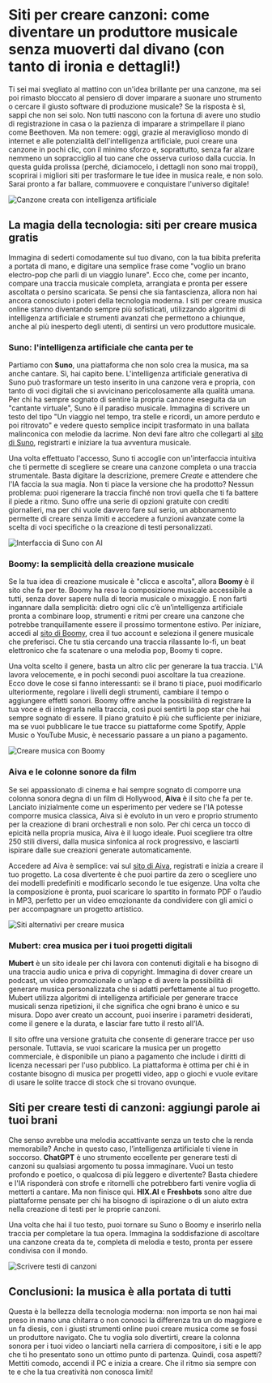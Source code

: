# Siti per creare canzoni: come diventare un produttore musicale senza muoverti dal divano (con tanto di ironia e dettagli!)

Ti sei mai svegliato al mattino con un'idea brillante per una canzone, ma sei poi rimasto bloccato al pensiero di dover imparare a suonare uno strumento o cercare il giusto software di produzione musicale? Se la risposta è sì, sappi che non sei solo. Non tutti nascono con la fortuna di avere uno studio di registrazione in casa o la pazienza di imparare a strimpellare il piano come Beethoven. Ma non temere: oggi, grazie al meraviglioso mondo di internet e alle potenzialità dell'intelligenza artificiale, puoi creare una canzone in pochi clic, con il minimo sforzo e, soprattutto, senza far alzare nemmeno un sopracciglio al tuo cane che osserva curioso dalla cuccia. In questa guida prolissa (perché, diciamocelo, i dettagli non sono mai troppi), scoprirai i migliori siti per trasformare le tue idee in musica reale, e non solo. Sarai pronto a far ballare, commuovere e conquistare l'universo digitale!

![Canzone creata con intelligenza artificiale](/guide-img/output/cbb763a8.jpg)

## La magia della tecnologia: siti per creare musica gratis

Immagina di sederti comodamente sul tuo divano, con la tua bibita preferita a portata di mano, e digitare una semplice frase come "voglio un brano electro-pop che parli di un viaggio lunare". Ecco che, come per incanto, compare una traccia musicale completa, arrangiata e pronta per essere ascoltata o persino scaricata. Se pensi che sia fantascienza, allora non hai ancora conosciuto i poteri della tecnologia moderna. I siti per creare musica online stanno diventando sempre più sofisticati, utilizzando algoritmi di intelligenza artificiale e strumenti avanzati che permettono a chiunque, anche al più inesperto degli utenti, di sentirsi un vero produttore musicale.

### Suno: l'intelligenza artificiale che canta per te

Partiamo con **Suno**, una piattaforma che non solo crea la musica, ma sa anche cantare. Sì, hai capito bene. L'intelligenza artificiale generativa di Suno può trasformare un testo inserito in una canzone vera e propria, con tanto di voci digitali che si avvicinano pericolosamente alla qualità umana. Per chi ha sempre sognato di sentire la propria canzone eseguita da un "cantante virtuale", Suno è il paradiso musicale. Immagina di scrivere un testo del tipo "Un viaggio nel tempo, tra stelle e ricordi, un amore perduto e poi ritrovato" e vedere questo semplice incipit trasformato in una ballata malinconica con melodie da lacrime. Non devi fare altro che collegarti al [sito di Suno](https://suno.com), registrarti e iniziare la tua avventura musicale.

Una volta effettuato l'accesso, Suno ti accoglie con un'interfaccia intuitiva che ti permette di scegliere se creare una canzone completa o una traccia strumentale. Basta digitare la descrizione, premere *Create* e attendere che l'IA faccia la sua magia. Non ti piace la versione che ha prodotto? Nessun problema: puoi rigenerare la traccia finché non trovi quella che ti fa battere il piede a ritmo. Suno offre una serie di opzioni gratuite con crediti giornalieri, ma per chi vuole davvero fare sul serio, un abbonamento permette di creare senza limiti e accedere a funzioni avanzate come la scelta di voci specifiche o la creazione di testi personalizzati.

![Interfaccia di Suno con AI](/guide-img/output/3c4014e.jpg)

### Boomy: la semplicità della creazione musicale

Se la tua idea di creazione musicale è "clicca e ascolta", allora **Boomy** è il sito che fa per te. Boomy ha reso la composizione musicale accessibile a tutti, senza dover sapere nulla di teoria musicale o mixaggio. E non farti ingannare dalla semplicità: dietro ogni clic c’è un’intelligenza artificiale pronta a combinare loop, strumenti e ritmi per creare una canzone che potrebbe tranquillamente essere il prossimo tormentone estivo. Per iniziare, accedi al [sito di Boomy](https://boomy.com), crea il tuo account e seleziona il genere musicale che preferisci. Che tu stia cercando una traccia rilassante lo-fi, un beat elettronico che fa scatenare o una melodia pop, Boomy ti copre.

Una volta scelto il genere, basta un altro clic per generare la tua traccia. L'IA lavora velocemente, e in pochi secondi puoi ascoltare la tua creazione. Ecco dove le cose si fanno interessanti: se il brano ti piace, puoi modificarlo ulteriormente, regolare i livelli degli strumenti, cambiare il tempo o aggiungere effetti sonori. Boomy offre anche la possibilità di registrare la tua voce e di integrarla nella traccia, così puoi sentirti la pop star che hai sempre sognato di essere. Il piano gratuito è più che sufficiente per iniziare, ma se vuoi pubblicare le tue tracce su piattaforme come Spotify, Apple Music o YouTube Music, è necessario passare a un piano a pagamento.

![Creare musica con Boomy](/guide-img/output/83b9d913.jpg)

### Aiva e le colonne sonore da film

Se sei appassionato di cinema e hai sempre sognato di comporre una colonna sonora degna di un film di Hollywood, **Aiva** è il sito che fa per te. Lanciato inizialmente come un esperimento per vedere se l'IA potesse comporre musica classica, Aiva si è evoluto in un vero e proprio strumento per la creazione di brani orchestrali e non solo. Per chi cerca un tocco di epicità nella propria musica, Aiva è il luogo ideale. Puoi scegliere tra oltre 250 stili diversi, dalla musica sinfonica al rock progressivo, e lasciarti ispirare dalle sue creazioni generate automaticamente.

Accedere ad Aiva è semplice: vai sul [sito di Aiva](https://www.aiva.ai), registrati e inizia a creare il tuo progetto. La cosa divertente è che puoi partire da zero o scegliere uno dei modelli predefiniti e modificarlo secondo le tue esigenze. Una volta che la composizione è pronta, puoi scaricare lo spartito in formato PDF o l’audio in MP3, perfetto per un video emozionante da condividere con gli amici o per accompagnare un progetto artistico.

![Siti alternativi per creare musica](/guide-img/output/5eb4056f.jpg)

### Mubert: crea musica per i tuoi progetti digitali

**Mubert** è un sito ideale per chi lavora con contenuti digitali e ha bisogno di una traccia audio unica e priva di copyright. Immagina di dover creare un podcast, un video promozionale o un’app e di avere la possibilità di generare musica personalizzata che si adatti perfettamente al tuo progetto. Mubert utilizza algoritmi di intelligenza artificiale per generare tracce musicali senza ripetizioni, il che significa che ogni brano è unico e su misura. Dopo aver creato un account, puoi inserire i parametri desiderati, come il genere e la durata, e lasciar fare tutto il resto all’IA.

Il sito offre una versione gratuita che consente di generare tracce per uso personale. Tuttavia, se vuoi scaricare la musica per un progetto commerciale, è disponibile un piano a pagamento che include i diritti di licenza necessari per l'uso pubblico. La piattaforma è ottima per chi è in costante bisogno di musica per progetti video, app o giochi e vuole evitare di usare le solite tracce di stock che si trovano ovunque.

## Siti per creare testi di canzoni: aggiungi parole ai tuoi brani

Che senso avrebbe una melodia accattivante senza un testo che la renda memorabile? Anche in questo caso, l’intelligenza artificiale ti viene in soccorso. **ChatGPT** è uno strumento eccellente per generare testi di canzoni su qualsiasi argomento tu possa immaginare. Vuoi un testo profondo e poetico, o qualcosa di più leggero e divertente? Basta chiedere e l'IA risponderà con strofe e ritornelli che potrebbero farti venire voglia di metterti a cantare. Ma non finisce qui. **HIX.AI** e **Freshbots** sono altre due piattaforme pensate per chi ha bisogno di ispirazione o di un aiuto extra nella creazione di testi per le proprie canzoni.

Una volta che hai il tuo testo, puoi tornare su Suno o Boomy e inserirlo nella traccia per completare la tua opera. Immagina la soddisfazione di ascoltare una canzone creata da te, completa di melodia e testo, pronta per essere condivisa con il mondo.

![Scrivere testi di canzoni](/guide-img/output/cbb763a8.jpg)

## Conclusioni: la musica è alla portata di tutti

Questa è la bellezza della tecnologia moderna: non importa se non hai mai preso in mano una chitarra o non conosci la differenza tra un do maggiore e un fa diesis, con i giusti strumenti online puoi creare musica come se fossi un produttore navigato. Che tu voglia solo divertirti, creare la colonna sonora per i tuoi video o lanciarti nella carriera di compositore, i siti e le app che ti ho presentato sono un ottimo punto di partenza. Quindi, cosa aspetti? Mettiti comodo, accendi il PC e inizia a creare. Che il ritmo sia sempre con te e che la tua creatività non conosca limiti!
